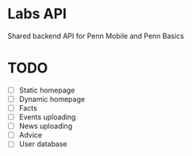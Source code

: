 # Labs API

Shared backend API for Penn Mobile and Penn Basics

# TODO

- [ ] Static homepage
- [ ] Dynamic homepage
- [ ] Facts
- [ ] Events uploading
- [ ] News uploading
- [ ] Advice
- [ ] User database

